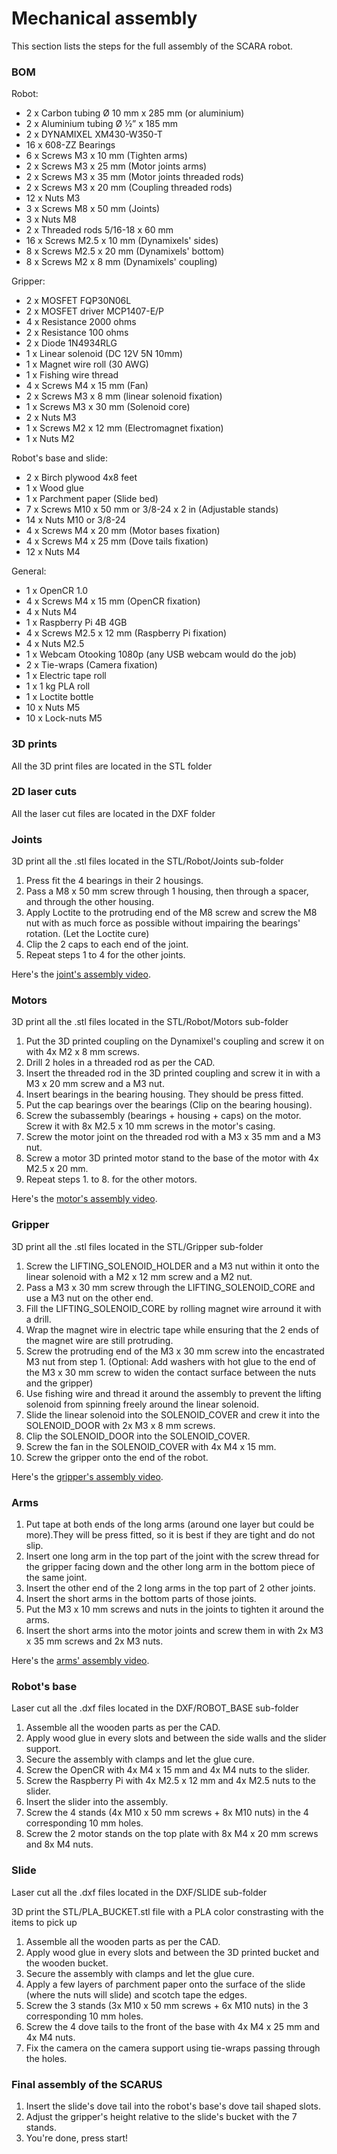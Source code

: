 # Mechanical assembly
This section lists the steps for the full assembly of the SCARA robot.

### BOM
Robot:
-   2 x Carbon tubing Ø 10 mm x 285 mm (or aluminium)
-   2 x Aluminium tubing Ø ½” x 185 mm
-   2 x DYNAMIXEL XM430-W350-T
-   16 x 608-ZZ Bearings
-   6 x Screws M3 x 10 mm (Tighten arms)
-   2 x Screws M3 x 25 mm (Motor joints arms)
-   2 x Screws M3 x 35 mm (Motor joints threaded rods)
-   2 x Screws M3 x 20 mm (Coupling threaded rods)
-   12 x Nuts M3
-   3 x Screws M8 x 50 mm (Joints)
-   3 x Nuts M8
-	2 x Threaded rods 5/16-18 x 60 mm
-	16 x Screws M2.5 x 10 mm (Dynamixels' sides)
-	8 x Screws M2.5 x 20 mm (Dynamixels' bottom)
-	8 x Screws M2 x 8 mm (Dynamixels' coupling)

Gripper:
-	2 x MOSFET FQP30N06L
-	2 x MOSFET driver MCP1407-E/P
-	4 x Resistance 2000 ohms
-	2 x Resistance 100 ohms
-	2 x Diode 1N4934RLG
-	1 x Linear solenoid (DC 12V 5N 10mm)
-	1 x Magnet wire roll (30 AWG)
-   1 x Fishing wire thread
-	4 x Screws M4 x 15 mm (Fan)
-	2 x Screws M3 x 8 mm (linear solenoid fixation)
-	1 x Screws M3 x 30 mm (Solenoid core)
-   2 x Nuts M3
-	1 x Screws M2 x 12 mm (Electromagnet fixation)
-	1 x Nuts M2

Robot's base and slide:
-	2 x Birch plywood 4x8 feet
-	1 x Wood glue
-	1 x Parchment paper (Slide bed)
-	7 x Screws M10 x 50 mm or 3/8-24 x 2 in (Adjustable stands)
-	14 x Nuts M10 or 3/8-24
-	4 x Screws M4 x 20 mm (Motor bases fixation)
-	4 x Screws M4 x 25 mm (Dove tails fixation)
-	12 x Nuts M4

General:
-	1 x OpenCR 1.0
-	4 x Screws M4 x 15 mm (OpenCR fixation)
-	4 x Nuts M4
-	1 x Raspberry Pi 4B 4GB
-	4 x Screws M2.5 x 12 mm (Raspberry Pi fixation)
-	4 x Nuts M2.5
-	1 x Webcam Otooking 1080p (any USB webcam would do the job)
-	2 x Tie-wraps (Camera fixation)
-	1 x Electric tape roll
-	1 x 1 kg PLA roll
-	1 x Loctite bottle
-	10 x Nuts M5
-	10 x Lock-nuts M5

### 3D prints
All the 3D print files are located in the STL folder

### 2D laser cuts
All the laser cut files are located in the DXF folder

### Joints
3D print all the .stl files located in the STL/Robot/Joints sub-folder
1.  Press fit the 4 bearings in their 2 housings.
2.  Pass a M8 x 50 mm screw through 1 housing, then through a spacer, and through the other housing.
3.  Apply Loctite to the protruding end of the M8 screw and screw the M8 nut with as much force as possible
    without impairing the bearings' rotation. (Let the Loctite cure)
4.  Clip the 2 caps to each end of the joint.
5.  Repeat steps 1 to 4 for the other joints.

Here's the [joint's assembly video](VIDEOS/ASSY_JOINT.mp4).

### Motors
3D print all the .stl files located in the STL/Robot/Motors sub-folder
1.  Put the 3D printed coupling on the Dynamixel's coupling and screw it on with 4x M2 x 8 mm screws.
2.  Drill 2 holes in a threaded rod as per the CAD.
3.  Insert the threaded rod in the 3D printed coupling and screw it in with a M3 x 20 mm screw and a M3 nut.
4.  Insert bearings in the bearing housing. They should be press fitted.
5.  Put the cap bearings over the bearings (Clip on the bearing housing).
6.  Screw the subassembly (bearings + housing + caps) on the motor. Screw it with 8x M2.5 x 10 mm screws in the motor's casing.
7.  Screw the motor joint on the threaded rod with a M3 x 35 mm and a M3 nut.
8.  Screw a motor 3D printed motor stand to the base of the motor with 4x M2.5 x 20 mm.
9.  Repeat steps 1. to 8. for the other motors.

Here's the [motor's assembly video](VIDEOS/SUPPORT_MOTOR.mp4).

### Gripper
3D print all the .stl files located in the STL/Gripper sub-folder
1.  Screw the LIFTING_SOLENOID_HOLDER and a M3 nut within it onto the linear solenoid with a M2 x 12 mm screw and a M2 nut.
2.  Pass a M3 x 30 mm screw through the LIFTING_SOLENOID_CORE and use a M3 nut on the other end.
3.  Fill the LIFTING_SOLENOID_CORE by rolling magnet wire arround it with a drill.
4.  Wrap the magnet wire in electric tape while ensuring that the 2 ends of the magnet wire are still protruding.
5.  Screw the protruding end of the M3 x 30 mm screw into the encastrated M3 nut from step 1.
    (Optional: Add washers with hot glue to the end of the M3 x 30 mm screw to widen the contact surface between the nuts and the gripper)
6.  Use fishing wire and thread it around the assembly to prevent the lifting solenoid from spinning freely around the linear solenoid.
6.  Slide the linear solenoid into the SOLENOID_COVER and crew it into the SOLENOID_DOOR with 2x M3 x 8 mm screws.
7.  Clip the SOLENOID_DOOR into the SOLENOID_COVER.
8.  Screw the fan in the SOLENOID_COVER with 4x M4 x 15 mm.
9.  Screw the gripper onto the end of the robot.

Here's the [gripper's assembly video](VIDEOS/ASSY_GRIPPER.mp4).

### Arms
1.  Put tape at both ends of the long arms (around one layer but could be more).They will be press fitted, so it is best if they are tight and do not slip.
2.  Insert one long arm in the top part of the joint with the screw thread for the gripper facing down and the other long arm in the bottom piece of the same joint.
3.  Insert the other end of the 2 long arms in the top part of 2 other joints.
4.  Insert the short arms in the bottom parts of those joints.
5.  Put the M3 x 10 mm screws and nuts in the joints to tighten it around the arms.
6.  Insert the short arms into the motor joints and screw them in with 2x M3 x 35 mm screws and 2x M3 nuts.

Here's the [arms' assembly video](VIDEOS/ASSY_SCARA_ROBOT.mp4).

### Robot's base
Laser cut all the .dxf files located in the DXF/ROBOT_BASE sub-folder
1.  Assemble all the wooden parts as per the CAD.
2.  Apply wood glue in every slots and between the side walls and the slider support.
3.  Secure the assembly with clamps and let the glue cure.
4.  Screw the OpenCR with 4x M4 x 15 mm and 4x M4 nuts to the slider.
5.  Screw the Raspberry Pi with 4x M2.5 x 12 mm and 4x M2.5 nuts to the slider.
6.  Insert the slider into the assembly.
7.  Screw the 4 stands (4x M10 x 50 mm screws + 8x M10 nuts) in the 4 corresponding 10 mm holes.
8.  Screw the 2 motor stands on the top plate with 8x M4 x 20 mm screws and 8x M4 nuts.

### Slide
Laser cut all the .dxf files located in the DXF/SLIDE sub-folder

3D print the STL/PLA_BUCKET.stl file with a PLA color constrasting with the items to pick up
1.  Assemble all the wooden parts as per the CAD.
2.  Apply wood glue in every slots and between the 3D printed bucket and the wooden bucket.
3.  Secure the assembly with clamps and let the glue cure.
4.  Apply a few layers of parchment paper onto the surface of the slide (where the nuts will slide) and scotch tape the edges.
6.  Screw the 3 stands (3x M10 x 50 mm screws + 6x M10 nuts) in the 3 corresponding 10 mm holes.
7.  Screw the 4 dove tails to the front of the base with 4x M4 x 25 mm and 4x M4 nuts.
8.  Fix the camera on the camera support using tie-wraps passing through the holes.
 
### Final assembly of the SCARUS
1.  Insert the slide's dove tail into the robot's base's dove tail shaped slots.
2.  Adjust the gripper's height relative to the slide's bucket with the 7 stands.
3.  You're done, press start!
